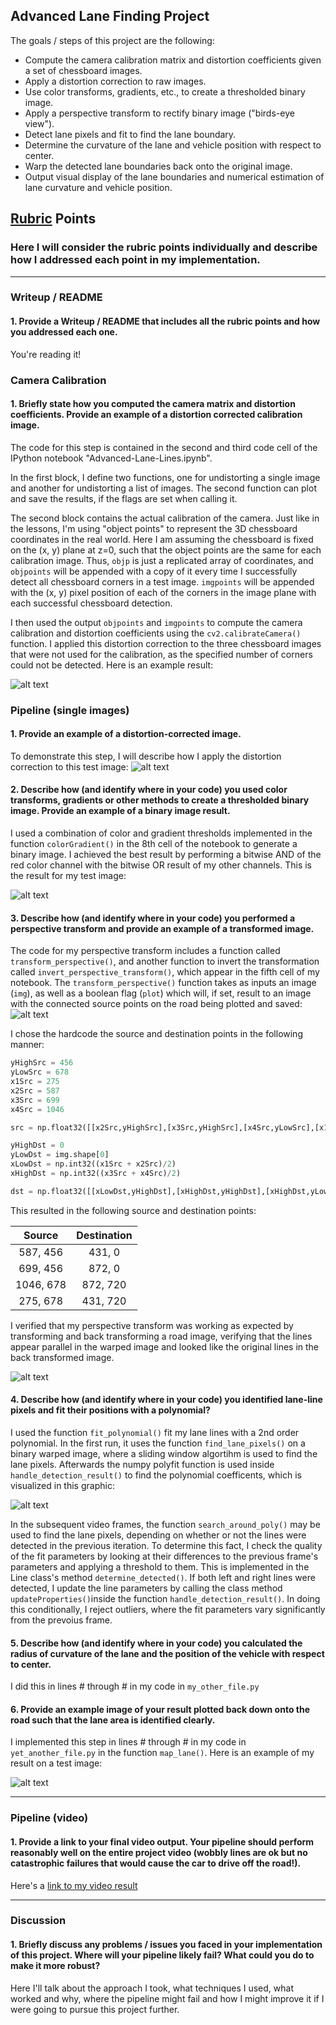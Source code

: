 ## Advanced Lane Finding Project


The goals / steps of this project are the following:

* Compute the camera calibration matrix and distortion coefficients given a set of chessboard images.
* Apply a distortion correction to raw images.
* Use color transforms, gradients, etc., to create a thresholded binary image.
* Apply a perspective transform to rectify binary image ("birds-eye view").
* Detect lane pixels and fit to find the lane boundary.
* Determine the curvature of the lane and vehicle position with respect to center.
* Warp the detected lane boundaries back onto the original image.
* Output visual display of the lane boundaries and numerical estimation of lane curvature and vehicle position.

[//]: # (Image References)

[chess_undistorted]: ./output_images/calibration1_undistorted.png "Undistorted"
[test_image]: ./test_images/test3.jpg "Road Transformed"
[chess_undistorted]: ./output_images/calibration1_undistorted.png "Undistorted"
[binary]: ./output_images/test3_binary.png "Binary Example"
[src_points]: ./output_images/transform_road_src_lines.png "Src Points"
[warp_example]: ./output_images/transform_road_and_invert.png "Warp Example"

[poly_fit]: ./output_images/test3_poly_fit.png "Fit Visual"

[image6]: ./examples/example_output.jpg "Output"
[video1]: ./project_video.mp4 "Video"

## [Rubric](https://review.udacity.com/#!/rubrics/571/view) Points

### Here I will consider the rubric points individually and describe how I addressed each point in my implementation.  

---

### Writeup / README

#### 1. Provide a Writeup / README that includes all the rubric points and how you addressed each one.

You're reading it!

### Camera Calibration

#### 1. Briefly state how you computed the camera matrix and distortion coefficients. Provide an example of a distortion corrected calibration image.

The code for this step is contained in the second and third code cell of the IPython notebook "Advanced-Lane-Lines.ipynb".

In the first block, I define two functions, one for undistorting a single image and another for undistorting a list of images. The second function can plot and save the results, if the flags are set when calling it.

The second block contains the actual calibration of the camera. Just like in the lessons, I'm using "object points" to represent the 3D chessboard coordinates in the real world. Here I am assuming the chessboard is fixed on the (x, y) plane at z=0, such that the object points are the same for each calibration image.  Thus, `objp` is just a replicated array of coordinates, and `objpoints` will be appended with a copy of it every time I successfully detect all chessboard corners in a test image.  `imgpoints` will be appended with the (x, y) pixel position of each of the corners in the image plane with each successful chessboard detection.  

I then used the output `objpoints` and `imgpoints` to compute the camera calibration and distortion coefficients using the `cv2.calibrateCamera()` function. I applied this distortion correction to the three chessboard images that were not used for the calibration, as the specified number of corners could not be detected. Here is an example result: 

![alt text][chess_undistorted]


### Pipeline (single images)

#### 1. Provide an example of a distortion-corrected image.

To demonstrate this step, I will describe how I apply the distortion correction to this test image:
![alt text][test_image]

#### 2. Describe how (and identify where in your code) you used color transforms, gradients or other methods to create a thresholded binary image.  Provide an example of a binary image result.

I used a combination of color and gradient thresholds implemented in the function `colorGradient()` in the 8th cell of the notebook to generate a binary image. I achieved the best result by performing a bitwise AND of the red color channel with the bitwise OR result of my other channels. This is the result for my test image:  

![alt text][binary]

#### 3. Describe how (and identify where in your code) you performed a perspective transform and provide an example of a transformed image.

The code for my perspective transform includes a function called `transform_perspective()`, and another function to invert the transformation called `invert_perspective_transform()`, which appear in the fifth cell of my notebook. The `transform_perspective()` function takes as inputs an image (`img`), as well as a boolean flag (`plot`) which will, if set, result to an image with the connected source points on the road being plotted and saved:
![alt text][src_points]

I chose the hardcode the source and destination points in the following manner:

```python
yHighSrc = 456
yLowSrc = 678
x1Src = 275
x2Src = 587
x3Src = 699
x4Src = 1046

src = np.float32([[x2Src,yHighSrc],[x3Src,yHighSrc],[x4Src,yLowSrc],[x1Src,yLowSrc]])

yHighDst = 0
yLowDst = img.shape[0]
xLowDst = np.int32((x1Src + x2Src)/2)
xHighDst = np.int32((x3Src + x4Src)/2)

dst = np.float32([[xLowDst,yHighDst],[xHighDst,yHighDst],[xHighDst,yLowDst],[xLowDst,yLowDst]])
```

This resulted in the following source and destination points:

| Source        | Destination   | 
|:-------------:|:-------------:| 
| 587, 456      | 431, 0        | 
| 699, 456      | 872, 0        |
| 1046, 678     | 872, 720      |
| 275, 678      | 431, 720      |

I verified that my perspective transform was working as expected by transforming and back transforming a road image, verifying that the lines appear parallel in the warped image and looked like the original lines in the back transformed image.

![alt text][warp_example]

#### 4. Describe how (and identify where in your code) you identified lane-line pixels and fit their positions with a polynomial?

I used the function `fit_polynomial()` fit my lane lines with a 2nd order polynomial. In the first run, it uses the function `find_lane_pixels()` on a binary warped image, where a sliding window algortihm is used to find the lane pixels. Afterwards the numpy polyfit function is used inside `handle_detection_result()` to find the polynomial coefficents, which is visualized in this graphic:

![alt text][poly_fit]

In the subsequent video frames, the function `search_around_poly()` may be used to find the lane pixels, depending on whether or not the lines were detected in the previous iteration. To determine this fact, I check the quality of the fit parameters by looking at their differences to the previous frame's parameters and applying a threshold to them. This is implemented in the Line class's method `determine_detected()`. If both left and right lines were detected, I update the line parameters by calling the class method `updateProperties()`inside the function `handle_detection_result()`. In doing this conditionally, I reject outliers, where the fit parameters vary significantly from the prevoius frame.

#### 5. Describe how (and identify where in your code) you calculated the radius of curvature of the lane and the position of the vehicle with respect to center.

I did this in lines # through # in my code in `my_other_file.py`

#### 6. Provide an example image of your result plotted back down onto the road such that the lane area is identified clearly.

I implemented this step in lines # through # in my code in `yet_another_file.py` in the function `map_lane()`.  Here is an example of my result on a test image:

![alt text][image6]

---

### Pipeline (video)

#### 1. Provide a link to your final video output.  Your pipeline should perform reasonably well on the entire project video (wobbly lines are ok but no catastrophic failures that would cause the car to drive off the road!).

Here's a [link to my video result](./project_video.mp4)

---

### Discussion

#### 1. Briefly discuss any problems / issues you faced in your implementation of this project.  Where will your pipeline likely fail?  What could you do to make it more robust?

Here I'll talk about the approach I took, what techniques I used, what worked and why, where the pipeline might fail and how I might improve it if I were going to pursue this project further.  

